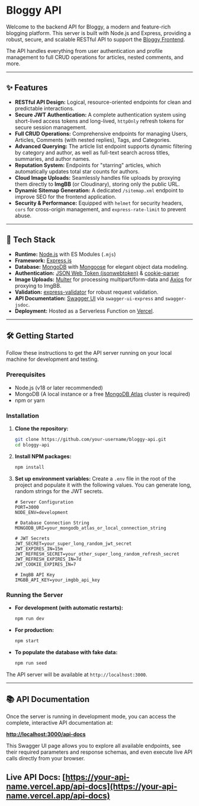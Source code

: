 # Bloggy API

Welcome to the backend API for Bloggy, a modern and feature-rich blogging platform. This server is built with Node.js and Express, providing a robust, secure, and scalable RESTful API to support the [Bloggy Frontend](https://github.com/B-a-d-r-a-n/Bloggy).

The API handles everything from user authentication and profile management to full CRUD operations for articles, nested comments, and more.


---

## ✨ Features

-   **RESTful API Design:** Logical, resource-oriented endpoints for clean and predictable interactions.
-   **Secure JWT Authentication:** A complete authentication system using short-lived access tokens and long-lived, `httpOnly` refresh tokens for secure session management.
-   **Full CRUD Operations:** Comprehensive endpoints for managing Users, Articles, Comments (with nested replies), Tags, and Categories.
-   **Advanced Querying:** The article list endpoint supports dynamic filtering by category and author, as well as full-text search across titles, summaries, and author names.
-   **Reputation System:** Endpoints for "starring" articles, which automatically updates total star counts for authors.
-   **Cloud Image Uploads:** Seamlessly handles file uploads by proxying them directly to **ImgBB** (or Cloudinary), storing only the public URL.
-   **Dynamic Sitemap Generation:** A dedicated `/sitemap.xml` endpoint to improve SEO for the frontend application.
-   **Security & Performance:** Equipped with `helmet` for security headers, `cors` for cross-origin management, and `express-rate-limit` to prevent abuse.

---

## 🚀 Tech Stack

-   **Runtime:** [Node.js](https://nodejs.org/) with ES Modules (`.mjs`)
-   **Framework:** [Express.js](https://expressjs.com/)
-   **Database:** [MongoDB](https://www.mongodb.com/) with [Mongoose](https://mongoosejs.com/) for elegant object data modeling.
-   **Authentication:** [JSON Web Token (jsonwebtoken)](https://github.com/auth0/node-jsonwebtoken) & [cookie-parser](https://github.com/expressjs/cookie-parser)
-   **Image Uploads:** [Multer](https://github.com/expressjs/multer) for processing multipart/form-data and [Axios](https://axios-http.com/) for proxying to ImgBB.
-   **Validation:** [express-validator](https://express-validator.github.io/docs/) for robust request validation.
-   **API Documentation:** [Swagger UI](https://swagger.io/tools/swagger-ui/) via `swagger-ui-express` and `swagger-jsdoc`.
-   **Deployment:** Hosted as a Serverless Function on [Vercel](https://vercel.com/).

---

## 🛠️ Getting Started

Follow these instructions to get the API server running on your local machine for development and testing.

### Prerequisites

-   Node.js (v18 or later recommended)
-   MongoDB (A local instance or a free [MongoDB Atlas](https://www.mongodb.com/cloud/atlas) cluster is required)
-   npm or yarn

### Installation

1.  **Clone the repository:**
    ```sh
    git clone https://github.com/your-username/bloggy-api.git
    cd bloggy-api
    ```

2.  **Install NPM packages:**
    ```sh
    npm install
    ```

3.  **Set up environment variables:**
    Create a `.env` file in the root of the project and populate it with the following values. You can generate long, random strings for the JWT secrets.

    ```env
    # Server Configuration
    PORT=3000
    NODE_ENV=development

    # Database Connection String
    MONGODB_URI=your_mongodb_atlas_or_local_connection_string

    # JWT Secrets
    JWT_SECRET=your_super_long_random_jwt_secret
    JWT_EXPIRES_IN=15m
    JWT_REFRESH_SECRET=your_other_super_long_random_refresh_secret
    JWT_REFRESH_EXPIRES_IN=7d
    JWT_COOKIE_EXPIRES_IN=7

    # ImgBB API Key
    IMGBB_API_KEY=your_imgbb_api_key
    ```

### Running the Server

-   **For development (with automatic restarts):**
    ```sh
    npm run dev
    ```

-   **For production:**
    ```sh
    npm start
    ```

-   **To populate the database with fake data:**
    ```sh
    npm run seed
    ```

The API server will be available at `http://localhost:3000`.

---

## 📚 API Documentation

Once the server is running in development mode, you can access the complete, interactive API documentation at:

**[http://localhost:3000/api-docs](http://localhost:3000/api-docs)**

This Swagger UI page allows you to explore all available endpoints, see their required parameters and response schemas, and even execute live API calls directly from your browser.

**Live API Docs:** [https://your-api-name.vercel.app/api-docs](https://your-api-name.vercel.app/api-docs)
---
